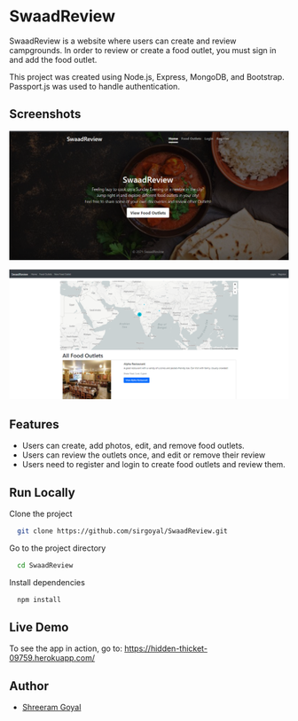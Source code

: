 
# SwaadReview

SwaadReview is a website where users can create and review campgrounds. In order to review or create a food outlet, you must sign in and add the food outlet. 

This project was created using Node.js, Express, MongoDB, and Bootstrap. Passport.js was used to handle authentication.
## Screenshots

![App Screenshot](https://github.com/sirgoyal/SwaadReview/blob/main/ScreenShots/Homepage.png?raw="true")

![App Screenshot](https://github.com/sirgoyal/SwaadReview/blob/main/ScreenShots/Outlets.png?raw="true")




## Features
- Users can create, add photos, edit, and remove food outlets.
- Users can review the outlets once, and edit or remove their review
- Users need to register and login to create food outlets and review them.


## Run Locally

Clone the project

```bash
  git clone https://github.com/sirgoyal/SwaadReview.git
```

Go to the project directory

```bash
  cd SwaadReview
```

Install dependencies

```bash
  npm install
```



## Live Demo

To see the app in action, go to: https://hidden-thicket-09759.herokuapp.com/


## Author

- [Shreeram Goyal](https://github.com/sirgoyal/)

